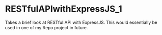 # RESTfulAPIwithExpressJS_1
Takes a brief look at RESTful API with ExpressJS. This would essentially be used in one of my Repo project in future.
